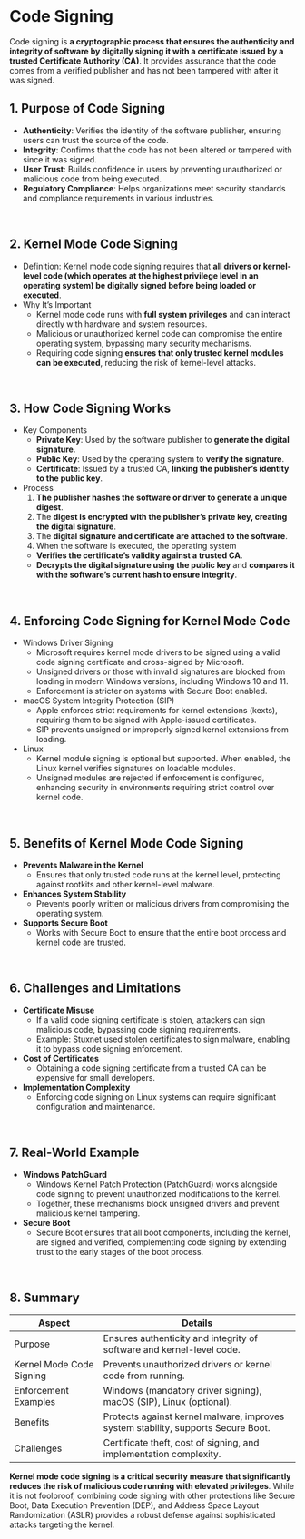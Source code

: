 <br>

# Code Signing
Code signing is **a cryptographic process that ensures the authenticity and integrity of software by digitally signing it with a certificate issued by a trusted Certificate Authority (CA)**. It provides assurance that the code comes from a verified publisher and has not been tampered with after it was signed.

## 1. Purpose of Code Signing
  - **Authenticity**: Verifies the identity of the software publisher, ensuring users can trust the source of the code.
  - **Integrity**: Confirms that the code has not been altered or tampered with since it was signed.
  - **User Trust**: Builds confidence in users by preventing unauthorized or malicious code from being executed.
  - **Regulatory Compliance**: Helps organizations meet security standards and compliance requirements in various industries.  
<br>

## 2. Kernel Mode Code Signing
  - Definition: Kernel mode code signing requires that **all drivers or kernel-level code (which operates at the highest privilege level in an operating system) be digitally signed before being loaded or executed**.
  - Why It’s Important
    - Kernel mode code runs with **full system privileges** and can interact directly with hardware and system resources.
    - Malicious or unauthorized kernel code can compromise the entire operating system, bypassing many security mechanisms.
    - Requiring code signing **ensures that only trusted kernel modules can be executed**, reducing the risk of kernel-level attacks.  
<br>

## 3. How Code Signing Works
  - Key Components
    - **Private Key**: Used by the software publisher to **generate the digital signature**.
    - **Public Key**: Used by the operating system to **verify the signature**.
    - **Certificate**: Issued by a trusted CA, **linking the publisher’s identity to the public key**.
  - Process
    1. **The publisher hashes the software or driver to generate a unique digest**.
    2. The **digest is encrypted with the publisher’s private key, creating the digital signature**.
    3. The **digital signature and certificate are attached to the software**.
    4. When the software is executed, the operating system
      - **Verifies the certificate’s validity against a trusted CA**.
      - **Decrypts the digital signature using the public key** and **compares it with the software’s current hash to ensure integrity**.  
<br>

## 4. Enforcing Code Signing for Kernel Mode Code
  - Windows Driver Signing
    - Microsoft requires kernel mode drivers to be signed using a valid code signing certificate and cross-signed by Microsoft.
    - Unsigned drivers or those with invalid signatures are blocked from loading in modern Windows versions, including Windows 10 and 11.
    - Enforcement is stricter on systems with Secure Boot enabled.
  - macOS System Integrity Protection (SIP)
    - Apple enforces strict requirements for kernel extensions (kexts), requiring them to be signed with Apple-issued certificates.
    - SIP prevents unsigned or improperly signed kernel extensions from loading.
  - Linux
    - Kernel module signing is optional but supported. When enabled, the Linux kernel verifies signatures on loadable modules.
    - Unsigned modules are rejected if enforcement is configured, enhancing security in environments requiring strict control over kernel code.  
<br>

## 5. Benefits of Kernel Mode Code Signing
  - **Prevents Malware in the Kernel**
    - Ensures that only trusted code runs at the kernel level, protecting against rootkits and other kernel-level malware.
  - **Enhances System Stability**
    - Prevents poorly written or malicious drivers from compromising the operating system.
  - **Supports Secure Boot**
    - Works with Secure Boot to ensure that the entire boot process and kernel code are trusted.  
<br>

## 6. Challenges and Limitations
  - **Certificate Misuse**
    - If a valid code signing certificate is stolen, attackers can sign malicious code, bypassing code signing requirements.
    - Example: Stuxnet used stolen certificates to sign malware, enabling it to bypass code signing enforcement.
  - **Cost of Certificates**
    - Obtaining a code signing certificate from a trusted CA can be expensive for small developers.
  - **Implementation Complexity**
    - Enforcing code signing on Linux systems can require significant configuration and maintenance.  
<br>

## 7. Real-World Example
  - **Windows PatchGuard**
    - Windows Kernel Patch Protection (PatchGuard) works alongside code signing to prevent unauthorized modifications to the kernel.
    - Together, these mechanisms block unsigned drivers and prevent malicious kernel tampering.
  - **Secure Boot**
    - Secure Boot ensures that all boot components, including the kernel, are signed and verified, complementing code signing by extending trust to the early stages of the boot process.  
<br>

## 8. Summary

| Aspect | Details |
| ------ | ------- |
| Purpose | Ensures authenticity and integrity of software and kernel-level code. |
| Kernel Mode Code Signing | Prevents unauthorized drivers or kernel code from running. |
| Enforcement Examples | Windows (mandatory driver signing), macOS (SIP), Linux (optional). |
| Benefits | Protects against kernel malware, improves system stability, supports Secure Boot. |
| Challenges | Certificate theft, cost of signing, and implementation complexity. |

**Kernel mode code signing is a critical security measure that significantly reduces the risk of malicious code running with elevated privileges**. While it is not foolproof, combining code signing with other protections like Secure Boot, Data Execution Prevention (DEP), and Address Space Layout Randomization (ASLR) provides a robust defense against sophisticated attacks targeting the kernel.  
<br>